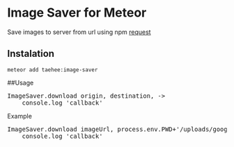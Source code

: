 # Image Saver for Meteor
Save images to server from url using npm [request](https://www.npmjs.com/package/request)

## Instalation
```
meteor add taehee:image-saver
```

##Usage

<pre>
ImageSaver.download origin, destination, ->
	console.log 'callback'
</pre>

Example

<pre>
ImageSaver.download imageUrl, process.env.PWD+'/uploads/google.png', ->
	console.log 'callback'
</pre>
